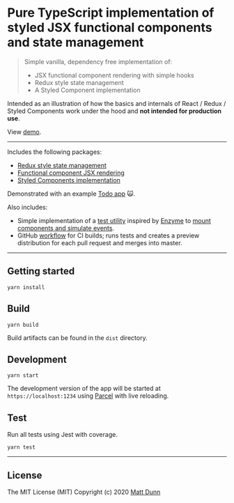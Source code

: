 # Pure TypeScript implementation of styled JSX functional components and state management

> Simple vanilla, dependency free implementation of:
>
> - JSX functional component rendering with simple hooks
> - Redux style state management
> - A Styled Component implementation

Intended as an illustration of how the basics and internals of React / Redux / Styled Components work under the hood
and **not intended for production use**.

View [demo](https://matt-dunn.github.io/demo-state-styled-render/).

---

Includes the following packages:

- [Redux style state management](./packages/state)
- [Functional component JSX rendering](./packages/render)
- [Styled Components implementation](./packages/myStyled)

Demonstrated with an example [Todo app](./src/examples/todo) 🙀.

Also includes:

- Simple implementation of a [test utility](./packages/render/test-utils/mount.ts) inspired by [Enzyme](https://enzymejs.github.io/enzyme/) to 
  [mount components and simulate events](./src/examples/todo/__tests__/Todo.spec.tsx).
- GitHub [workflow](./.github/workflows/ci.yml) for CI builds; runs tests and creates 
  a preview distribution for each pull request and merges into master.
  
---

## Getting started

```shell script
yarn install
```

## Build

```shell script
yarn build
```

Build artifacts can be found in the ```dist``` directory.
 
## Development

```shell script
yarn start
```

The development version of the app will be started at ```https://localhost:1234``` using [Parcel](https://parceljs.org/)
with live reloading.

## Test

Run all tests using Jest with coverage.

```shell script
yarn test
```

---

## License

The MIT License (MIT) Copyright (c) 2020 [Matt Dunn](https://matt-dunn.github.io/)
